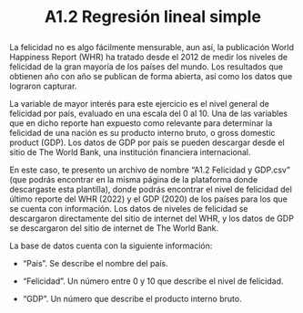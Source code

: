  # <p align="center"> A1.2 Regresión lineal simple</p>
La felicidad no es algo fácilmente mensurable, aun así, la publicación World Happiness Report
(WHR) ha tratado desde el 2012 de medir los niveles de felicidad de la gran mayoría de los países
del mundo. Los resultados que obtienen año con año se publican de forma abierta, así como los
datos que lograron capturar.

La variable de mayor interés para este ejercicio es el nivel general de felicidad por país, evaluado
en una escala del 0 al 10. Una de las variables que en dicho reporte han expuesto como relevante
para determinar la felicidad de una nación es su producto interno bruto, o gross domestic product
(GDP). Los datos de GDP por país se pueden descargar desde el sitio de The World Bank, una
institución financiera internacional.

En este caso, te presento un archivo de nombre “A1.2 Felicidad y GDP.csv” (que podrás
encontrar en la misma página de la plataforma donde descargaste esta plantilla), donde podrás
encontrar el nivel de felicidad del último reporte del WHR (2022) y el GDP (2020) de los países
para los que se cuenta con información. Los datos de niveles de felicidad se descargaron
directamente del sitio de internet del WHR, y los datos de GDP se descargaron del sitio de
internet de The World Bank.

La base de datos cuenta con la siguiente información:

- “Pais”. Se describe el nombre del país.

- “Felicidad”. Un número entre 0 y 10 que describe el nivel de felicidad.

- “GDP”. Un número que describe el producto interno bruto.

